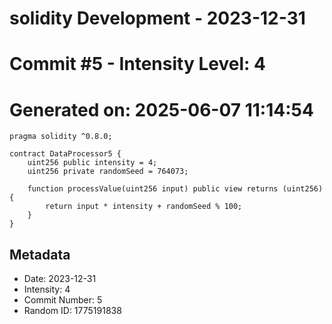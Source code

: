 ﻿# solidity Development - 2023-12-31
# Commit #5 - Intensity Level: 4
# Generated on: 2025-06-07 11:14:54
```solidity
pragma solidity ^0.8.0;

contract DataProcessor5 {
    uint256 public intensity = 4;
    uint256 private randomSeed = 764073;

    function processValue(uint256 input) public view returns (uint256) {
        return input * intensity + randomSeed % 100;
    }
}
```
## Metadata
- Date: 2023-12-31
- Intensity: 4
- Commit Number: 5
- Random ID: 1775191838
